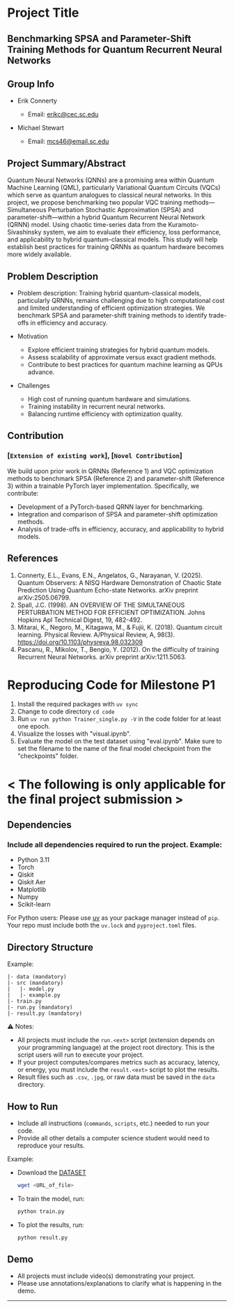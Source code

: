 # Project Title

## Benchmarking SPSA and Parameter-Shift Training Methods for Quantum Recurrent Neural Networks

## Group Info

* Erik Connerty

  * Email: [erikc@cec.sc.edu](mailto:erikc@cec.sc.edu)
* Michael Stewart

  * Email: [mcs46@email.sc.edu](mailto:mcs46@email.sc.edu)

## Project Summary/Abstract

Quantum Neural Networks (QNNs) are a promising area within Quantum Machine Learning (QML), particularly Variational Quantum Circuits (VQCs) which serve as quantum analogues to classical neural networks. In this project, we propose benchmarking two popular VQC training methods—Simultaneous Perturbation Stochastic Approximation (SPSA) and parameter-shift—within a hybrid Quantum Recurrent Neural Network (QRNN) model. Using chaotic time-series data from the Kuramoto-Sivashinsky system, we aim to evaluate their efficiency, loss performance, and applicability to hybrid quantum-classical models. This study will help establish best practices for training QRNNs as quantum hardware becomes more widely available.

## Problem Description

* Problem description: Training hybrid quantum-classical models, particularly QRNNs, remains challenging due to high computational cost and limited understanding of efficient optimization strategies. We benchmark SPSA and parameter-shift training methods to identify trade-offs in efficiency and accuracy.
* Motivation

  * Explore efficient training strategies for hybrid quantum models.
  * Assess scalability of approximate versus exact gradient methods.
  * Contribute to best practices for quantum machine learning as QPUs advance.
* Challenges

  * High cost of running quantum hardware and simulations.
  * Training instability in recurrent neural networks.
  * Balancing runtime efficiency with optimization quality.

## Contribution

### \[`Extension of existing work`], \[`Novel Contribution`]

We build upon prior work in QRNNs (Reference 1) and VQC optimization methods to benchmark SPSA (Reference 2) and parameter-shift (Reference 3) within a trainable PyTorch layer implementation. Specifically, we contribute:

* Development of a PyTorch-based QRNN layer for benchmarking.
* Integration and comparison of SPSA and parameter-shift optimization methods.
* Analysis of trade-offs in efficiency, accuracy, and applicability to hybrid models.

## References
1. Connerty, E.L., Evans, E.N., Angelatos, G., Narayanan, V. (2025). Quantum Observers: A NISQ Hardware Demonstration of Chaotic State Prediction Using Quantum Echo-state Networks. arXiv preprint arXiv:2505.06799.
2. Spall, J.C. (1998). AN OVERVIEW OF THE SIMULTANEOUS PERTURBATION METHOD FOR EFFICIENT OPTIMIZATION. Johns Hopkins Apl Technical Digest, 19, 482-492.
3. Mitarai, K., Negoro, M., Kitagawa, M., & Fujii, K. (2018). Quantum circuit learning. Physical Review. A/Physical Review, A, 98(3). https://doi.org/10.1103/physreva.98.032309
4. Pascanu, R., Mikolov, T., Bengio, Y. (2012). On the difficulty of training Recurrent Neural Networks. arXiv preprint arXiv:1211.5063.


# Reproducing Code for Milestone P1
1. Install the required packages with ```uv sync```
2. Change to code directory ```cd code```
2. Run ```uv run python Trainer_single.py -V``` in the code folder for at least one epoch.
3. Visualize the losses with "visual.ipynb".
4. Evaluate the model on the test dataset using "eval.ipynb". Make sure to set the filename to the name of the final model checkpoint from the "checkpoints" folder.

# < The following is only applicable for the final project submission >  

## Dependencies  
### Include all dependencies required to run the project. Example:  
- Python 3.11  
- Torch
- Qiskit
- Qiskit Aer
- Matplotlib
- Numpy 
- Scikit-learn

For Python users: Please use [uv](https://docs.astral.sh/uv/) as your package manager instead of `pip`. Your repo must include both the `uv.lock` and `pyproject.toml` files.  

## Directory Structure  
Example:  
```
|- data (mandatory)
|- src (mandatory)
|   |- model.py
|   |- example.py
|- train.py
|- run.py (mandatory)
|- result.py (mandatory)
```

⚠️ Notes:  
- All projects must include the `run.<ext>` script (extension depends on your programming language) at the project root directory. This is the script users will run to execute your project.  
- If your project computes/compares metrics such as accuracy, latency, or energy, you must include the `result.<ext>` script to plot the results.  
- Result files such as `.csv`, `.jpg`, or raw data must be saved in the `data` directory.  

## How to Run  
- Include all instructions (`commands`, `scripts`, etc.) needed to run your code.  
- Provide all other details a computer science student would need to reproduce your results.  

Example:  
- Download the [DATASET](dataset_link)
  ```bash
  wget <URL_of_file>
  ```

- To train the model, run:  
  ```bash
  python train.py
  ```  
- To plot the results, run:  
  ```bash
  python result.py
  ```  

## Demo  
- All projects must include video(s) demonstrating your project.  
- Please use annotations/explanations to clarify what is happening in the demo.  
---
